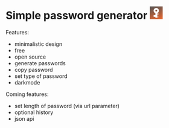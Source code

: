 # Simple password generator <img src="https://github.com/michivonah/passwords/blob/main/logo.png?raw=true" width="auto" height="34px">

Features:
- minimalistic design
- free
- open source
- generate passwords
- copy password
- set type of password
- darkmode

Coming features:
- set length of password (via url parameter)
- optional history
- json api
